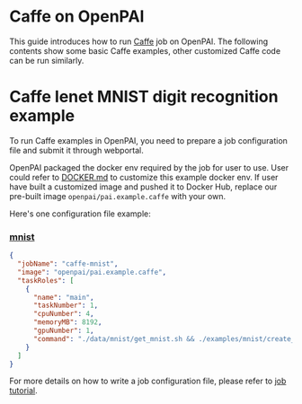<!--
  Copyright (c) Microsoft Corporation
  All rights reserved.

  MIT License

  Permission is hereby granted, free of charge, to any person obtaining a copy of this software and associated
  documentation files (the "Software"), to deal in the Software without restriction, including without limitation
  the rights to use, copy, modify, merge, publish, distribute, sublicense, and/or sell copies of the Software, and
  to permit persons to whom the Software is furnished to do so, subject to the following conditions:
  The above copyright notice and this permission notice shall be included in all copies or substantial portions of the Software.

  THE SOFTWARE IS PROVIDED *AS IS*, WITHOUT WARRANTY OF ANY KIND, EXPRESS OR IMPLIED, INCLUDING
  BUT NOT LIMITED TO THE WARRANTIES OF MERCHANTABILITY, FITNESS FOR A PARTICULAR PURPOSE AND
  NONINFRINGEMENT. IN NO EVENT SHALL THE AUTHORS OR COPYRIGHT HOLDERS BE LIABLE FOR ANY CLAIM,
  DAMAGES OR OTHER LIABILITY, WHETHER IN AN ACTION OF CONTRACT, TORT OR OTHERWISE, ARISING FROM,
  OUT OF OR IN CONNECTION WITH THE SOFTWARE OR THE USE OR OTHER DEALINGS IN THE SOFTWARE.
-->


# Caffe on OpenPAI

This guide introduces how to run [Caffe](http://caffe.berkeleyvision.org/) job on OpenPAI.
The following contents show some basic Caffe examples, other customized Caffe code can be run similarly.

# Caffe lenet MNIST digit recognition example

To run Caffe examples in OpenPAI, you need to prepare a job configuration file and submit it through webportal.

OpenPAI packaged the docker env required by the job for user to use. User could refer to [DOCKER.md](./DOCKER.md) to customize this example docker env. If user have built a customized image and pushed it to Docker Hub, replace our pre-built image `openpai/pai.example.caffe` with your own. 

Here's one configuration file example:

### [mnist](http://caffe.berkeleyvision.org/gathered/examples/mnist.html)

```json
{
  "jobName": "caffe-mnist",
  "image": "openpai/pai.example.caffe",
  "taskRoles": [
    {
      "name": "main",
      "taskNumber": 1,
      "cpuNumber": 4,
      "memoryMB": 8192,
      "gpuNumber": 1,
      "command": "./data/mnist/get_mnist.sh && ./examples/mnist/create_mnist.sh && ./examples/mnist/train_lenet.sh"
    }
  ]
}
```
For more details on how to write a job configuration file, please refer to [job tutorial](../../docs/user/training.md).

